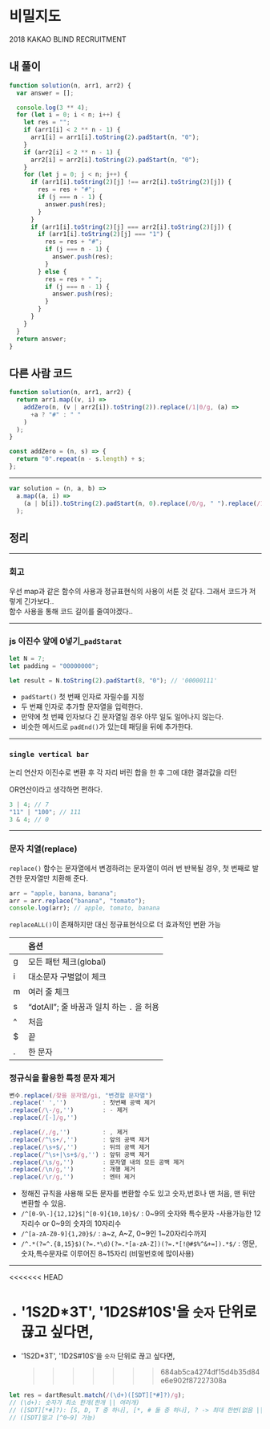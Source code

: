 # 비밀지도

2018 KAKAO BLIND RECRUITMENT

## 내 풀이

```javascript
function solution(n, arr1, arr2) {
  var answer = [];

  console.log(3 ** 4);
  for (let i = 0; i < n; i++) {
    let res = "";
    if (arr1[i] < 2 ** n - 1) {
      arr1[i] = arr1[i].toString(2).padStart(n, "0");
    }
    if (arr2[i] < 2 ** n - 1) {
      arr2[i] = arr2[i].toString(2).padStart(n, "0");
    }
    for (let j = 0; j < n; j++) {
      if (arr1[i].toString(2)[j] !== arr2[i].toString(2)[j]) {
        res = res + "#";
        if (j === n - 1) {
          answer.push(res);
        }
      }
      if (arr1[i].toString(2)[j] === arr2[i].toString(2)[j]) {
        if (arr1[i].toString(2)[j] === "1") {
          res = res + "#";
          if (j === n - 1) {
            answer.push(res);
          }
        } else {
          res = res + " ";
          if (j === n - 1) {
            answer.push(res);
          }
        }
      }
    }
  }
  return answer;
}
```

## 다른 사람 코드

```javascript
function solution(n, arr1, arr2) {
  return arr1.map((v, i) =>
    addZero(n, (v | arr2[i]).toString(2)).replace(/1|0/g, (a) =>
      +a ? "#" : " "
    )
  );
}

const addZero = (n, s) => {
  return "0".repeat(n - s.length) + s;
};
```

---

```javascript
var solution = (n, a, b) =>
  a.map((a, i) =>
    (a | b[i]).toString(2).padStart(n, 0).replace(/0/g, " ").replace(/1/g, "#")
  );
```

## 정리

---

### 회고

우선 map과 같은 함수의 사용과 정규표현식의 사용이 서툰 것 같다. 그래서 코드가 저렇게 긴가보다.. <br>함수 사용을 통해 코드 길이를 줄여야겠다..</br>

---

### js 이진수 앞에 0넣기\_`padStarat`

```javascript
let N = 7;
let padding = "00000000";

let result = N.toString(2).padStart(8, "0"); // '00000111'
```

- `padStart()` 첫 번째 인자로 자릴수를 지정
- 두 번쨰 인자로 추가할 문자열을 입력한다.
- 만약에 첫 번쨰 인자보다 긴 문자열일 경우 아무 일도 일어나지 않는다.
- 비슷한 메서드로 `padEnd()`가 있는데 패딩을 뒤에 추가한다.

---

### `single vertical bar`

논리 연산자
이진수로 변환 후 각 자리 버린 합을 한 후 그에 대한 결과값을 리턴

OR연산이라고 생각하면 편하다.

```javascript
3 | 4; // 7
"11" | "100"; // 111
3 & 4; // 0
```

---

### 문자 치열(replace)

`replace()` 함수는
문자열에서 변경하려는 문자열이 여러 번 반복될 경우,
첫 번째로 발견한 문자열만 치환해 준다.

```javascript
arr = "apple, banana, banana";
arr = arr.replace("banana", "tomato");
console.log(arr); // apple, tomato, banana
```

`replaceALL()`이 존재하지만 대신 정규표현식으로 더 효과적인 변환 가능

|     | 옵션                                      |
| :-- | :---------------------------------------- |
| g   | 모든 패턴 체크(global)                    |
| i   | 대소문자 구별없이 체크                    |
| m   | 여러 줄 체크                              |
| s   | “dotAll”; 줄 바꿈과 일치 하는 `.` 을 허용 |
| ^   | 처음                                      |
| $   | 끝                                        |
| .   | 한 문자                                   |

### 정규식을 활용한 특정 문자 제거

```javascript
변수.replace(/찾을 문자열/gi, "변경할 문자열")
.replace(' ','')          : 첫번째 공백 제거
.replace(/\-/g,'')        : - 제거
.replace(/[-]/g,'')

.replace(/,/g,'')         : , 제거
.replace(/^\s+/,'')       : 앞의 공백 제거
.replace(/\s+$/,'')       : 뒤의 공백 제거
.replace(/^\s+|\s+$/g,'') : 앞뒤 공백 제거
.replace(/\s/g,'')        : 문자열 내의 모든 공백 제거
.replace(/\n/g,'')        : 개행 제거
.replace(/\r/g,'')        : 엔터 제거
```

- 정해진 규칙을 사용해 모든 문자를 변환할 수도 있고 숫자,번호나 맨 처음, 맨 뒤만 변환할 수 있음.
- `/^[0-9\-]{12,12}$|^[0-9]{10,10}$/` : 0~9의 숫자와 특수문자 -사용가능한 12자리수 or 0~9의 숫자의 10자리수
- `/^[a-zA-Z0-9]{1,20}$/` : a~z, A~Z, 0~9인 1~20자리수까지
- `/^.*(?=^.{8,15}$)(?=.*\d)(?=.*[a-zA-Z])(?=.*[!@#$%^&+=]).*$/` : 영문,숫자,특수문자로 이루어진 8~15자리 (비밀번호에 많이사용)

---

<<<<<<< HEAD

- # '1S2D\*3T', '1D2S#10S'을 `숫자` 단위로 끊고 싶다면,
- '1S2D\*3T', '1D2S#10S'을 `숫자` 단위로 끊고 싶다면,
  > > > > > > > 684ab5ca4274df15d4b35d84e6e902f87227308a

```javascript
let res = dartResult.match(/(\d+)([SDT][*#]?)/g);
// (\d+): 숫자가 최소 한개(한개 || 여러개)
// ([SDT][*#]?): [S, D, T 중 하나], [*, # 둘 중 하나], ? -> 최대 한번(없음 || 한개)
// ([SDT]말고 [^0~9] 가능)
```
